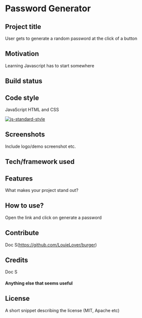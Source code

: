 # Password Generator
## Project title
User gets to generate a random password at the click of a button
## Motivation
Learning Javascript has to start somewhere 

## Build status

## Code style
JavaScript HTML and CSS

[![js-standard-style](https://img.shields.io/badge/code%20style-standard-brightgreen.svg?style=flat)](https://github.com/feross/standard)
 
## Screenshots
Include logo/demo screenshot etc.

## Tech/framework used

## Features
What makes your project stand out?

## How to use?
Open the link and click on generate a password 

## Contribute

Doc S(https://github.com/LouieLover/burger) 

## Credits
Doc S

#### Anything else that seems useful

## License
A short snippet describing the license (MIT, Apache etc)
